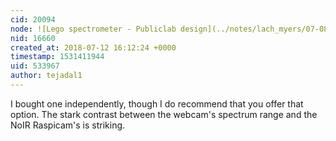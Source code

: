 ```yaml
---
cid: 20094
node: ![Lego spectrometer - Publiclab design](../notes/lach_myers/07-08-2018/lego-spectrometer-publiclab-design)
nid: 16660
created_at: 2018-07-12 16:12:24 +0000
timestamp: 1531411944
uid: 533967
author: tejadal1
---
```


I bought one independently, though I do recommend that you offer that option. The stark contrast between the webcam's spectrum range and the NoIR Raspicam's is striking.